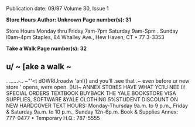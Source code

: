 Publication date: 09/97
Volume 30, Issue 1

**Store Hours**
**Author: Unknown**
**Page number(s): 31**

Store Hours 
Monday thru Friday 
7am-7pm 
Saturday 
9am-Spm . 
Sunday 
l0am-4pm 
Staples, 84 Whalley Ave., Hew Haven, CT • 77 3-3353 




**Take a Walk**
**Page number(s): 32**

u/ ~ [ake a walk 
~ 
-
. 
......-.. 
~"'<t 
dOWRIJroadw 
'anl)} 
and you'll 
.see that .~ 
even before 
ur new store 
' 
opens, were open. 
()Ul~ 
ANNEX 
STOltES 
HAVE 
WHAT 
YC1U 
NEE I)! 
SPECIAL ORDERS 
TEXTBOOK BUYBACK 
THE YALE 
BOOKSTORE VISA 
SUPPLIES, 
SOFTWARE &YALE 
CLOTHING 
5%STUDENT 
DISCOUNT ON NEW 
HARDCOVER TEXT 
HOURS: Monday-Thursday 9a.m. to 9 p.m., Friday & Saturday 9a.m. to 10 p.m., Sunday 12n-6p.m. 
Book & Supplies Annex: 777-0477 • Temporary H.Q.: 787-5555